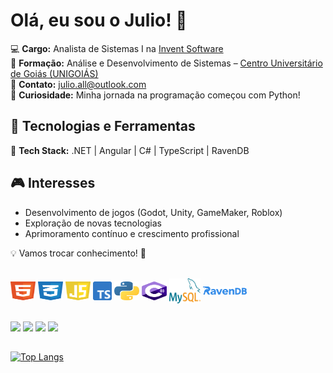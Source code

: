 # Olá, eu sou o Julio! 🚀  

💻 **Cargo:** Analista de Sistemas I na [Invent Software](https://inventsoftware.com.br/)  
📕 **Formação:** Análise e Desenvolvimento de Sistemas – [Centro Universitário de Goiás (UNIGOIÁS)](https://unigoias.com.br/)  
📧 **Contato:** [julio.all@outlook.com](mailto:julio.all@outlook.com)  
🐍 **Curiosidade:** Minha jornada na programação começou com Python!  

## 🚀 Tecnologias e Ferramentas  
🔹 **Tech Stack:** .NET | Angular | C# | TypeScript | RavenDB  

## 🎮 Interesses  
- Desenvolvimento de jogos (Godot, Unity, GameMaker, Roblox)  
- Exploração de novas tecnologias  
- Aprimoramento contínuo e crescimento profissional  

💡 Vamos trocar conhecimento! 🚀  


 
<div style="display: inline_block"><br>
  <img align="center" alt="HTML" height="30" width="40" src="html.svg">
  <img align="center" alt="CSS" height="30" width="40" src="css.svg">
  <img align="center" alt="Js" height="30" width="40" src="javascript.svg">
 <img align="center" alt="typescript" height="30" src="typescript.png">
  <img align="center" alt="Python" height="30" width="40" src="python.svg">
  <img align="center" alt="Csharp" height="30" width="40" src="csharp.svg">
  <img align="center" alt="mysql" height="40" width="50" src="mysql.svg">
 <img align="center" alt="ravendb"  width="70" src="ravendb.svg">
</div>

  ##
 
<div> 
  <a href="https://instagram.com/julio_all" target="_blank"><img src="https://img.shields.io/badge/-Instagram-%23E4405F?style=for-the-badge&logo=instagram&logoColor=white" target="_blank"></a>
 <a href="https://discord.gg/julioall" target="_blank"><img src="https://img.shields.io/badge/Discord-7289DA?style=for-the-badge&logo=discord&logoColor=white" target="_blank"></a> 
  <a href="https://www.linkedin.com/in/julioall/" target="_blank"><img src="https://img.shields.io/badge/-LinkedIn-%230077B5?style=for-the-badge&logo=linkedin&logoColor=white" target="_blank"></a>
 <a href="https://wa.me/qr/R2JWZR5YSPS4D1" target="_blank"><img  src="https://img.shields.io/badge/WhatsApp-25D366?style=for-the-badge&logo=whatsapp&logoColor=white" target="_blank"></a>
</div>

##

[![Top Langs](https://github-readme-stats.vercel.app/api/top-langs/?username=julioall&layout=compact&theme=dark&langs_count=6&card_width=1000)](https://github.com/anuraghazra/github-readme-stats)

